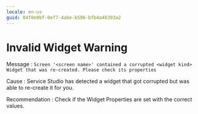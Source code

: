 ```yaml
---
locale: en-us
guid: 04f0e0bf-0ef7-4abe-b596-bfb4a48393a2
---
```


# Invalid Widget Warning

Message
:   `Screen '<screen name>' contained a corrupted <widget kind> Widget that was re-created. Please check its properties`

Cause
:   Service Studio has detected a widget that got corrupted but was able to re-create it for you.

Recommendation
:   Check if the Widget Properties are set with the correct values.
